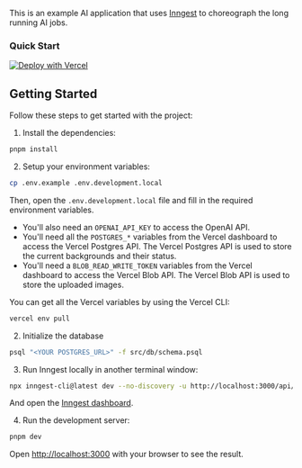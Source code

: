 This is an example AI application that uses [Inngest](https://www.inngest.com/) to choreograph the long running AI jobs.

### Quick Start

[![Deploy with Vercel](https://vercel.com/button)](https://vercel.com/new/clone?repository-url=https%3A%2F%2Fgithub.com%2Fjherr%2Frate-my-background&project-name=rate-my-background&env=OPENAI_API_KEY&stores=%5B%7B%22type%22%3A%22postgres%22%7D%2C%7B%22type%22%3A%22blob%22%7D%5D)

## Getting Started

Follow these steps to get started with the project:

1. Install the dependencies:

```bash
pnpm install
```

2. Setup your environment variables:

```bash
cp .env.example .env.development.local
```

Then, open the `.env.development.local` file and fill in the required environment variables.

- You'll also need an `OPENAI_API_KEY` to access the OpenAI API.
- You'll need all the `POSTGRES_*` variables from the Vercel dashboard to access the Vercel Postgres API. The Vercel Postgres API is used to store the current backgrounds and their status.
- You'll need a `BLOB_READ_WRITE_TOKEN` variables from the Vercel dashboard to access the Vercel Blob API. The Vercel Blob API is used to store the uploaded images.

You can get all the Vercel variables by using the Vercel CLI:

```bash
vercel env pull
```

2. Initialize the database

```bash
psql "<YOUR POSTGRES_URL>" -f src/db/schema.psql
```

3. Run Inngest locally in another terminal window:

```bash
npx inngest-cli@latest dev --no-discovery -u http://localhost:3000/api/inngest
```

And open the [Inngest dashboard](http://127.0.0.1:8288/stream).

4. Run the development server:

```bash
pnpm dev
```

Open [http://localhost:3000](http://localhost:3000) with your browser to see the result.
